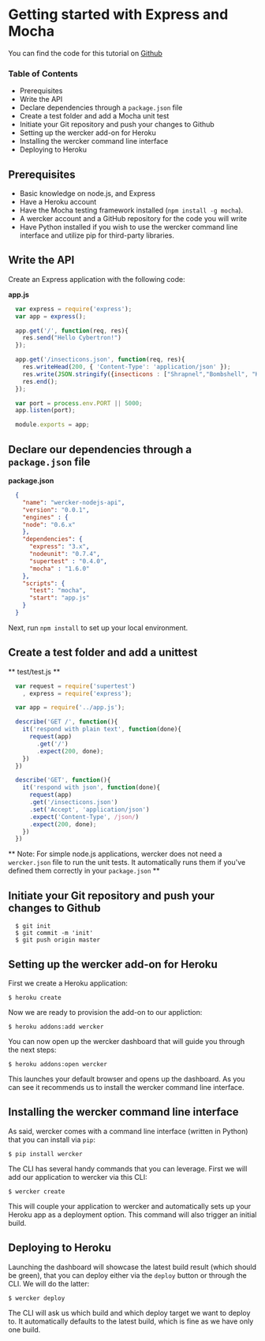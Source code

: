 # Getting started with Express and Mocha

You can find the code for this tutorial on [Github](https://github.com/mies/wercker-nodejs-api)

### Table of Contents
* Prerequisites
* Write the API
* Declare dependencies through a `package.json` file
* Create a test folder and add a Mocha unit test
* Initiate your Git repository and push your changes to Github
* Setting up the wercker add-on for Heroku
* Installing the wercker command line interface
* Deploying to Heroku

## Prerequisites
* Basic knowledge on node.js, and Express
* Have a Heroku account
* Have the Mocha testing framework installed (`npm install -g mocha`).
* A wercker account and a GitHub repository for the code you will write
* Have Python installed if you wish to use the wercker command line interface and utilize pip for third-party libraries.

## Write the API
Create an Express application with the following code:

**app.js**

``` javascript
  var express = require('express');
  var app = express();

  app.get('/', function(req, res){
    res.send("Hello Cybertron!")
  });

  app.get('/insecticons.json', function(req, res){
    res.writeHead(200, { 'Content-Type': 'application/json' });
    res.write(JSON.stringify({insecticons : ["Shrapnel","Bombshell", "Kickback"]}));
    res.end();
  });

  var port = process.env.PORT || 5000;
  app.listen(port);

  module.exports = app;
```

## Declare our dependencies through a `package.json` file

**package.json**

``` json
  {
    "name": "wercker-nodejs-api",
    "version": "0.0.1",
    "engines" : {
    "node": "0.6.x"
    },
    "dependencies": {
      "express": "3.x",
      "nodeunit": "0.7.4",
      "supertest" : "0.4.0",
      "mocha" : "1.6.0"
    },
    "scripts": {
      "test": "mocha",
      "start": "app.js"
    }
  }
```

Next, run `npm install` to set up your local environment.

## Create a test folder and add a unittest

** test/test.js **

``` javascript
  var request = require('supertest')
    , express = require('express');

  var app = require('../app.js');

  describe('GET /', function(){
    it('respond with plain text', function(done){
      request(app)
        .get('/')
        .expect(200, done);
    })
  })

  describe('GET', function(){
    it('respond with json', function(done){
      request(app)
      .get('/insecticons.json')
      .set('Accept', 'application/json')
      .expect('Content-Type', /json/)
      .expect(200, done);
    })
  })
```

** Note: For simple node.js applications, wercker does not need a `wercker.json` file to run the unit tests. It automatically runs them if you've defined them correctly in your `package.json` **

## Initiate your Git repository and push your changes to Github
```
  $ git init
  $ git commit -m 'init'
  $ git push origin master
```

## Setting up the wercker add-on for Heroku

First we create a Heroku application: 

	$ heroku create

Now we are ready to provision the add-on to our appliction:

	$ heroku addons:add wercker

You can now open up the wercker dashboard that will guide you through the next steps:

	$ heroku addons:open wercker

This launches your default browser and opens up the dashboard. As you can see it recommends us to install the wercker command line interface.

## Installing the wercker command line interface

As said, wercker comes with a command line interface (written in Python) that you can install via `pip`:

	$ pip install wercker
	
The CLI has several handy commands that you can leverage. First we will add our application to wercker via this CLI:

	$ wercker create
	
This will couple your application to wercker and automatically sets up your Heroku app as a deployment option. This command will also trigger an initial build.

## Deploying to Heroku

Launching the dashboard will showcase the latest build result (which should be green), that you can deploy either via the `deploy` button or through the CLI. We will do the latter:

	$ wercker deploy
	
The CLI will ask us which build and which deploy target we want to deploy to. It automatically defaults to the latest build, which is fine as we have only one build.


